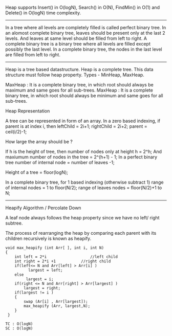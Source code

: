 Heap supports Insert() in O(logN), Search() in O(N), FindMin() in O(1) and Delete() in O(logN) time complexity. 

----
In a tree where all levels are completely filled is called perfect binary tree. 
In an alomost complete binary tree, leaves should be present only at the last 2 levels. And
leaves at same level should be filled from left to right. 
A complete binary tree is a binary tree where all levels are filled except possibly the last level. 
In a complete binary tree, the nodes in the last level are filled from left to right. 

----

Heap is a tree based datastructure. 
Heap is a complete tree. 
This data structure must follow heap property. 
Types - MinHeap, MaxHeap. 

MaxHeap : It is a complete binary tree, in which root should always be maximum and same goes for all sub-trees. 
MaxHeap : It is a complete binary tree, in which root should always be minimum and same goes for all sub-trees. 



Heap Representation 

A tree can be represented in form of an array. 
In a zero based indexing, if parent is at index i, then
leftChild = 2i+1;
rightChild = 2i+2;
parent = ceil(i/2)-1;

How large the array should be ?

If h is the height of tree, then number of nodes only at height h = 2^h;
And maxiumum number of nodes in the tree = 2^(h+1) - 1;
In a perfect binary tree number of internal node = number of leaves -1;

Height of a tree = floor(logN);

In a complete binary tree, 
for 1 based indexing (otherwise subtract 1)
range of internal nodes = 1 to floor(N/2);
range of leaves nodes = floor(N/2)+1 to N;

------------------

Heapify Algorithm / Percolate Down

A leaf node always follows the heap property since we have no left/ right subtree. 

The process of rearranging the heap by comparing each parent with its children recursively is known as heapify. 

```
void max_heapify (int Arr[ ], int i, int N)
{
    int left = 2*i                   //left child
    int right = 2*i +1           //right child
    if(left<= N and Arr[left] > Arr[i] )
          largest = left;
    else
         largest = i;
    if(right <= N and Arr[right] > Arr[largest] )
        largest = right;
    if(largest != i )
    {
        swap (Ar[i] , Arr[largest]);
        max_heapify (Arr, largest,N);
    } 
 }

TC : O(logN)
SC : O(logN)
```






